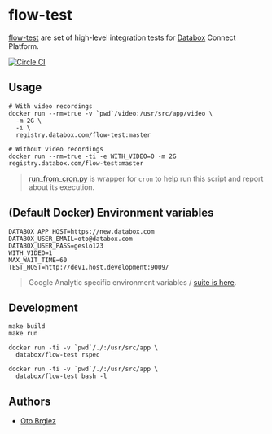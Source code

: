 # flow-test

[flow-test](https://github.com/databox/flow-test) are set of high-level integration tests for [Databox](http://databox.com) Connect Platform.

[![Circle CI](https://circleci.com/gh/databox/flow-test/tree/master.svg?style=svg&circle-token=db81e31d79a77fd1f4953b537a6d8bc4c658f486)](https://circleci.com/gh/databox/flow-test/tree/master)

## Usage

    # With video recordings
    docker run --rm=true -v `pwd`/video:/usr/src/app/video \
      -m 2G \
      -i \
      registry.databox.com/flow-test:master

    # Without video recordings
    docker run --rm=true -ti -e WITH_VIDEO=0 -m 2G registry.databox.com/flow-test:master

> [run_from_cron.py](run_from_cron.py) is wrapper for `cron` to help run this script and report about its execution.

## (Default Docker) Environment variables

    DATABOX_APP_HOST=https://new.databox.com
    DATABOX_USER_EMAIL=oto@databox.com
    DATABOX_USER_PASS=geslo123
    WITH_VIDEO=1
    MAX_WAIT_TIME=60
    TEST_HOST=http://dev1.host.development:9009/

> Google Analytic specific environment variables / [suite is here](spec/ga_spec.rb).

## Development

    make build
    make run

    docker run -ti -v `pwd`/./:/usr/src/app \
      databox/flow-test rspec

    docker run -ti -v `pwd`/./:/usr/src/app \
      databox/flow-test bash -l



## Authors

- [Oto Brglez](https://github.com)
